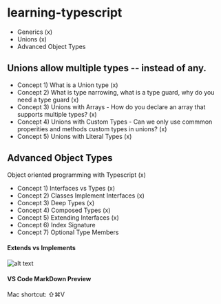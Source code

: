 # learning-typescript

- Generics (x)
- Unions (x)
- Advanced Object Types 

## Unions allow multiple types -- instead of any. 
- Concept 1) What is a Union type (x)
- Concept 2) What is type narrowing, what is a type guard, why do you need a type guard (x)
- Concept 3) Unions with Arrays - How do you declare an array that supports multiple types? (x)
- Concept 4) Unions with Custom Types - Can we only use commmon properities and methods custom types in unions? (x)
- Concept 5) Unions with Literal Types (x)

## Advanced Object Types
Object oriented programming with Typescript (x)
- Concept 1) Interfaces vs Types (x)
- Concept 2) Classes Implement Interfaces (x)
- Concept 3) Deep Types (x)
- Concept 4) Composed Types (x)
- Concept 5) Extending Interfaces (x)
- Concept 6) Index Signature 
- Concept 7) Optional Type Members 

#### Extends vs Implements

![alt text](https://i.sstatic.net/4Jrgs.jpg)

#### VS Code MarkDown Preview 
Mac shortcut: ⇧⌘V